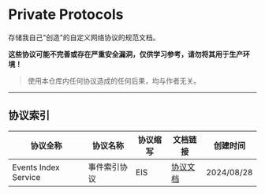 # Private Protocols

存储我自己"创造"的自定义网络协议的规范文档。

**这些协议可能不完善或存在严重安全漏洞，仅供学习参考，请勿将其用于生产环境！**

> 使用本仓库内任何协议造成的任何后果，均与作者无关。

---

## 协议索引

| 协议全称 | 协议名称 | 协议缩写 | 文档链接 | 创建时间 |
| -------- | -------- | ------- | -------- | -------- |
| Events Index Service | 事件索引协议 | EIS | [协议文档](protocols/P00001+Events-Index-Service/index.md) | 2024/08/28 |

